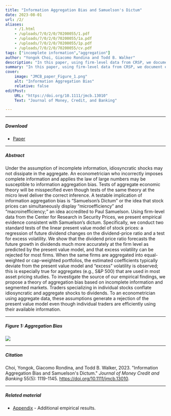 ```yaml
---
title: "Information Aggregation Bias and Samuelson's Dictum" 
date: 2023-08-01
url: /2/
aliases: 
    - /1.html
    - /uploads/7/0/2/0/70200055/1.pdf
    - /uploads/7/0/2/0/70200055/1a.pdf
    - /uploads/7/0/2/0/70200055/1p.pdf
    - /uploads/7/0/2/0/70200055/cv.pdf
tags: ["incomplete information","aggregation"]
author: "Yongok Choi, Giacomo Rondina and Todd B. Walker"
description: "In this paper, using firm-level data from CRSP, we document empirically that stock prices can simultaneously display “microefficiency” and “macroinefficiency " 
summary: "In this paper, using firm-level data from CRSP, we document empirically that stock prices can simultaneously display “microefficiency” and “macroinefficiency;” an idea accredited to Paul Samuelson. To investigate the source of our empirical findings, we propose a theory of aggregation bias based on incomplete information and segmented markets.  " 
cover:
    image: "JMCB_paper_Figure_1.png"
    alt: "Information Aggregation Bias"
    relative: false
editPost:
    URL: "https://doi.org/10.1111/jmcb.13010"
    Text: "Journal of Money, Credit, and Banking"

---
```


---

##### Download

+ [Paper](/static/Aggregation_Bias_JMCB.pdf)

---

##### Abstract

Under the assumption of incomplete information, idiosyncratic shocks may not dissipate in the aggregate. An econometrician who incorrectly imposes
complete information and applies the law of large numbers may be susceptible to information aggregation bias. Tests of aggregate economic theory
will be misspecified even though tests of the same theory at the micro level deliver the correct inference. A testable implication of information aggregation
bias is “Samuelson’s Dictum” or the idea that stock prices can simultaneously display “microefficiency” and “macroinefficiency;” an idea
accredited to Paul Samuelson. Using firm-level data from the Center for Research in Security Prices, we present empirical evidence consistent with
Samuelson’s dictum. Specifically, we conduct two standard tests of the linear present value model of stock prices: a regression of future dividend changes
on the dividend-price ratio and a test for excess volatility. We show that the dividend price ratio forecasts the future growth in dividends much more accurately
at the firm level as predicted by the present value model, and that excess volatility can be rejected for most firms. When the same firms are aggregated
into equal-weighted or cap-weighted portfolios, the estimated coefficients typically deviate from the present value model and “excess” volatility
is observed; this is especially true for aggregates (e.g., S&P 500) that are used in most asset pricing studies. To investigate the source of our empirical
findings, we propose a theory of aggregation bias based on incomplete information and segmented markets. Traders specializing in individual stocks
conflate idiosyncratic and aggregate shocks to dividends. To an econometrician using aggregate data, these assumptions generate a rejection of the
present value model even though individual traders are efficiently using their available information.

---

##### Figure 1: Aggregation Bias

![](/static/JMCB_paper_Figure_1.png)

---

##### Citation

Choi, Yongok, Giacomo Rondina, and Todd B. Walker, 2023. "Information Aggregation Bias and Samuelson's Dictum." *Journal of Money Credit and Banking* 55(5): 1119-1145. https://doi.org/10.1111/jmcb.13010.

---

##### Related material

+ [Appendix](/static/cv.pdf) - Additional empirical results.


